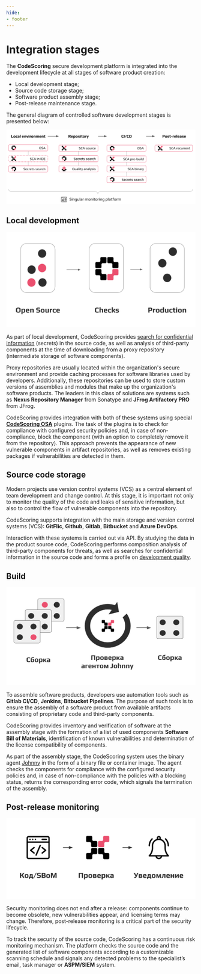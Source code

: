 ```yaml
---
hide:
- footer
---
```


# Integration stages

The **CodeScoring** secure development platform is integrated into the development lifecycle at all stages of software product creation:

- Local development stage;
- Source code storage stage;
- Software product assembly stage;
- Post-release maintenance stage.

The general diagram of controlled software development stages is presented below:

![Integration stages](/assets/img/integration/integration-stages-en.png)

## Local development

![OSA](/assets/img/integration/integration-osa-en.png)

As part of local development, CodeScoring provides [search for confidential information](/secrets/index.en) (secrets) in the source code, as well as analysis of third-party components at the time of downloading from a proxy repository (intermediate storage of software components).

Proxy repositories are usually located within the organization's secure environment and provide caching processes for software libraries used by developers. Additionally, these repositories can be used to store custom versions of assemblies and modules that make up the organization's software products. The leaders in this class of solutions are systems such as **Nexus Repository Manager** from Sonatype and **JFrog Artifactory PRO** from JFrog.

CodeScoring provides integration with both of these systems using special [**CodeScoring OSA**](/osa/index.en) plugins. The task of the plugins is to check for compliance with configured security policies and, in case of non-compliance, block the component (with an option to completely remove it from the repository). This approach prevents the appearance of new vulnerable components in artifact repositories, as well as removes existing packages if vulnerabilities are detected in them.

## Source сode storage

Modern projects use version control systems (VCS) as a central element of team development and change control. At this stage, it is important not only to monitor the quality of the code and leaks of sensitive information, but also to control the flow of vulnerable components into the repository.

CodeScoring supports integration with the main storage and version control systems (VCS): **GitFlic**, **Github**, **Gitlab**, **Bitbucket** and **Azure DevOps**.

Interaction with these systems is carried out via API. By studying the data in the product source code, CodeScoring performs composition analysis of third-party components for threats, as well as searches for confidential information in the source code and forms a profile on [development quality](/tqi/index.en).

## Build

![CI](/assets/img/integration/integration-ci.png)

To assemble software products, developers use automation tools such as **Gitlab CI/CD**, **Jenkins**, **Bitbucket Pipelines**. The purpose of such tools is to ensure the assembly of a software product from available artifacts consisting of proprietary code and third-party components.

CodeScoring provides inventory and verification of software at the assembly stage with the formation of a list of used components **Software Bill of Materials**, identification of known vulnerabilities and determination of the license compatibility of components.

As part of the assembly stage, the CodeScoring system uses the binary agent [Johnny](/agent/index.en) in the form of a binary file or container image. The agent checks the components for compliance with the configured security policies and, in case of non-compliance with the policies with a blocking status, returns the corresponding error code, which signals the termination of the assembly.

## Post-release monitoring

![VCS](/assets/img/integration/integration-vcs.png)

Security monitoring does not end after a release: components continue to become obsolete, new vulnerabilities appear, and licensing terms may change. Therefore, post-release monitoring is a critical part of the security lifecycle.

To track the security of the source code, CodeScoring has a continuous risk monitoring mechanism. The platform checks the source code and the generated list of software components according to a customizable scanning schedule and signals any detected problems to the specialist’s email, task manager or **ASPM/SIEM** system.